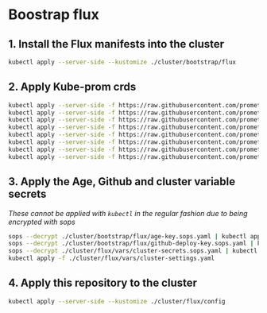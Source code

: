 # Boostrap flux

## 1. Install the Flux manifests into the cluster

```bash
kubectl apply --server-side --kustomize ./cluster/bootstrap/flux
```

## 2. Apply Kube-prom crds
```bash
kubectl apply --server-side -f https://raw.githubusercontent.com/prometheus-operator/prometheus-operator/v0.62.0/example/prometheus-operator-crd/monitoring.coreos.com_alertmanagerconfigs.yaml
kubectl apply --server-side -f https://raw.githubusercontent.com/prometheus-operator/prometheus-operator/v0.62.0/example/prometheus-operator-crd/monitoring.coreos.com_alertmanagers.yaml
kubectl apply --server-side -f https://raw.githubusercontent.com/prometheus-operator/prometheus-operator/v0.62.0/example/prometheus-operator-crd/monitoring.coreos.com_podmonitors.yaml
kubectl apply --server-side -f https://raw.githubusercontent.com/prometheus-operator/prometheus-operator/v0.62.0/example/prometheus-operator-crd/monitoring.coreos.com_probes.yaml
kubectl apply --server-side -f https://raw.githubusercontent.com/prometheus-operator/prometheus-operator/v0.62.0/example/prometheus-operator-crd/monitoring.coreos.com_prometheuses.yaml
kubectl apply --server-side -f https://raw.githubusercontent.com/prometheus-operator/prometheus-operator/v0.62.0/example/prometheus-operator-crd/monitoring.coreos.com_prometheusrules.yaml
kubectl apply --server-side -f https://raw.githubusercontent.com/prometheus-operator/prometheus-operator/v0.62.0/example/prometheus-operator-crd/monitoring.coreos.com_servicemonitors.yaml
kubectl apply --server-side -f https://raw.githubusercontent.com/prometheus-operator/prometheus-operator/v0.62.0/example/prometheus-operator-crd/monitoring.coreos.com_thanosrulers.yaml
```
## 3. Apply the Age, Github and cluster variable secrets
_These cannot be applied with `kubectl` in the regular fashion due to being encrypted with sops_

```bash
sops --decrypt ./cluster/bootstrap/flux/age-key.sops.yaml | kubectl apply -f -
sops --decrypt ./cluster/bootstrap/flux/github-deploy-key.sops.yaml | kubectl apply -f -
sops --decrypt ./cluster/flux/vars/cluster-secrets.sops.yaml | kubectl apply -f -
kubectl apply -f ./cluster/flux/vars/cluster-settings.yaml
```

## 4. Apply this repository to the cluster

```bash
kubectl apply --server-side --kustomize ./cluster/flux/config
```
